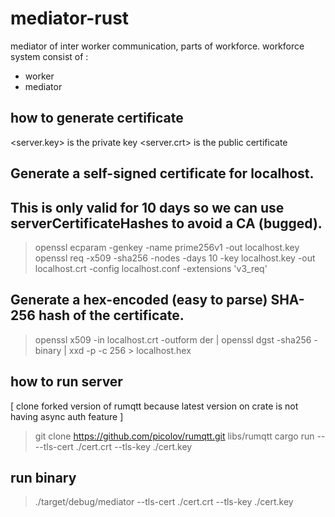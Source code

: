 # mediator-rust
mediator of inter worker communication, parts of workforce.
workforce system consist of :
- worker
- mediator

## how to generate certificate
<server.key> is the private key
<server.crt> is the public certificate

## Generate a self-signed certificate for localhost.
## This is only valid for 10 days so we can use serverCertificateHashes to avoid a CA (bugged).
> openssl ecparam -genkey -name prime256v1 -out localhost.key
> openssl req -x509 -sha256 -nodes -days 10 -key localhost.key -out localhost.crt -config localhost.conf -extensions 'v3_req'

## Generate a hex-encoded (easy to parse) SHA-256 hash of the certificate.
> openssl x509 -in localhost.crt -outform der | openssl dgst -sha256 -binary | xxd -p -c 256 > localhost.hex


## how to run server
[ clone forked version of rumqtt because latest version on crate is not having async auth feature ]
> git clone https://github.com/picolov/rumqtt.git libs/rumqtt
> cargo run -- --tls-cert ./cert.crt --tls-key ./cert.key

## run binary

> ./target/debug/mediator --tls-cert ./cert.crt --tls-key ./cert.key